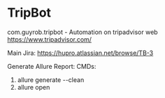 # TripBot
com.guyrob.tripbot - Automation on tripadvisor web
https://www.tripadvisor.com/

Main Jira: 
https://hupro.atlassian.net/browse/TB-3

Generate Allure Report:
CMDs: 
1. allure generate --clean
2. allure open

